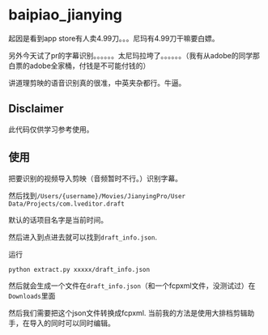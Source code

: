 # baipiao_jianying

起因是看到app store有人卖4.99刀。。。尼玛有4.99刀干嘛要白嫖。

另外今天试了pr的字幕识别。。。。。。太尼玛拉垮了。。。。。。（我有从adobe的同学那白票的adobe全家桶，付钱是不可能付钱的）

讲道理剪映的语音识别真的很准，中英夹杂都行。牛逼。

## Disclaimer

此代码仅供学习参考使用。

## 使用

把要识别的视频导入剪映（音频暂时不行。）识别字幕。

然后找到`/Users/{username}/Movies/JianyingPro/User Data/Projects/com.lveditor.draft`

默认的话项目名字是当前时间。

然后进入到点进去就可以找到`draft_info.json`.

运行
```
python extract.py xxxxx/draft_info.json
```
然后就会生成一个文件在`draft_info.json`（和一个fcpxml文件，没测试过）在`Downloads`里面

然后我们需要把这个json文件转换成fcpxml.
当前我的方法是使用大排档剪辑助手，在导入的同时可以同时编辑。
